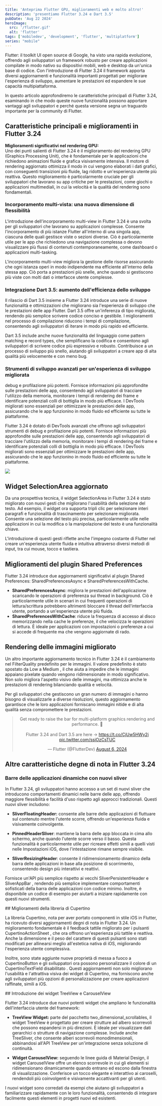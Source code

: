 ```yaml
---
title: 'Anteprima Flutter GPU, miglioramenti web e molto altro!'
description: 'presentiamo Flutter 3.24 e Dart 3.5'
pubDate: 'Aug 22 2024'
heroImage: 
  src: '/flutter.gif'
  alt: 'flutter'
tags: ['mobiledev', 'development', 'flutter', 'multiplatform']
series: "mobile"
---
```


Flutter: il toolkit UI open source di Google, ha visto una rapida evoluzione, offrendo agli sviluppatori un framework robusto per creare applicazioni compilate in modo nativo su dispositivi mobili, web e desktop da un'unica base di codice. Con l'introduzione di Flutter 3.24 il framework apporta diversi aggiornamenti e funzionalità importanti progettati per migliorare l'esperienza di sviluppo, aumentare le prestazioni ed espandere le sue capacità multipiattaforma.

In questo articolo approfondiremo le caratteristiche principali di Flutter 3.24, esaminando in che modo queste nuove funzionalità possono apportare vantaggi agli sviluppatori e perché questa versione segna un traguardo importante per la community di Flutter.

## Caratteristiche principali e miglioramenti in Flutter 3.24

**Miglioramenti significativi nel rendering GPU:** <br>
Uno dei punti salienti di Flutter 3.24 è il miglioramento del rendering GPU (Graphics Processing Unit), che è fondamentale per le applicazioni che richiedono animazioni fluide e grafica visivamente intensiva. Il motore di rendering aggiornato ottimizza il modo in cui vengono elaborati i dati grafici, con conseguenti transizioni più fluide, lag ridotto e un'esperienza utente più reattiva. Questo miglioramento è particolarmente cruciale per gli sviluppatori che lavorano su app critiche per le prestazioni, come giochi o applicazioni multimediali, in cui la velocità e la qualità del rendering sono fondamentali.

### Incorporamento multi-vista: una nuova dimensione di flessibilità
L'introduzione dell'incorporamento multi-view in Flutter 3.24 è una svolta per gli sviluppatori che lavorano su applicazioni complesse. Consente l'incorporamento di più istanze Flutter all'interno di una singola app, ciascuna delle quali gestisce viste o sezioni diverse. Ciò è particolarmente utile per le app che richiedono una navigazione complessa o devono visualizzare più flussi di contenuti contemporaneamente, come dashboard o applicazioni multi-tasking.

L'incorporamento multi-view migliora la gestione delle risorse assicurando che ogni istanza operi in modo indipendente ma efficiente all'interno della stessa app. Ciò porta a prestazioni più snelle, anche quando si gestiscono più viste con molti dati o interfacce utente complesse.

### Integrazione Dart 3.5: aumento dell'efficienza dello sviluppo
Il rilascio di Dart 3.5 insieme a Flutter 3.24 introduce una serie di nuove funzionalità e ottimizzazioni che migliorano sia l'esperienza di sviluppo che le prestazioni delle app Flutter. Dart 3.5 offre un'inferenza di tipo migliorata, rendendo più semplice scrivere codice conciso e gestibile. I miglioramenti nel processo di compilazione riducono i tempi di compilazione, consentendo agli sviluppatori di iterare in modo più rapido ed efficiente.

Dart 3.5 include anche nuove funzionalità del linguaggio come pattern matching e record types, che semplificano la codifica e consentono agli sviluppatori di scrivere codice più espressivo e robusto. Contribuisce a un processo di sviluppo più snello, aiutando gli sviluppatori a creare app di alta qualità più velocemente e con meno bug.

### Strumenti di sviluppo avanzati per un'esperienza di sviluppo migliorata
debug e profilazione più potenti. Fornisce informazioni più approfondite sulle prestazioni delle app, consentendo agli sviluppatori di tracciare l'utilizzo della memoria, monitorare i tempi di rendering dei frame e identificare potenziali colli di bottiglia in modo più efficace. I DevTools migliorati sono essenziali per ottimizzare le prestazioni delle app, assicurando che le app funzionino in modo fluido ed efficiente su tutte le piattaforme.


Flutter 3.24 è dotato di DevTools avanzati che offrono agli sviluppatori strumenti di debug e profilazione più potenti. Fornisce informazioni più approfondite sulle prestazioni delle app, consentendo agli sviluppatori di tracciare l'utilizzo della memoria, monitorare i tempi di rendering dei frame e identificare potenziali colli di bottiglia in modo più efficace. I DevTools migliorati sono essenziali per ottimizzare le prestazioni delle app, assicurando che le app funzionino in modo fluido ed efficiente su tutte le piattaforme.

![](src/content/blog/foto/devtools.webp)



## Widget SelectionArea aggiornato
Da una prospettiva tecnica, il widget SelectionArea in Flutter 3.24 è stato migliorato con nuovi gesti che migliorano l'usabilità della selezione del testo. Ad esempio, il widget ora supporta tripli clic per selezionare interi paragrafi e funzionalità di trascinamento per selezionare migliorata. Consente una selezione del testo più precisa, particolarmente utile nelle applicazioni in cui la modifica o la manipolazione del testo è una funzionalità chiave.

L'introduzione di questi gesti riflette anche l'impegno costante di Flutter nel creare un'esperienza utente fluida e intuitiva attraverso diversi metodi di input, tra cui mouse, tocco e tastiera.

## Miglioramenti del plugin Shared Preferences
Flutter 3.24 introduce due aggiornamenti significativi al plugin Shared Preferences: SharedPreferencesAsync e SharedPreferencesWithCache.

- **SharedPreferencesAsync**: migliora le prestazioni dell'applicazione scaricando le operazioni di preferenza sui thread in background. Ciò è particolarmente utile in scenari in cui frequenti operazioni di lettura/scrittura potrebbero altrimenti bloccare il thread dell'interfaccia utente, portando a un'esperienza utente più fluida.
- **SharedPreferencesWithCache**: riduce la frequenza di accesso al disco memorizzando nella cache le preferenze, il che velocizza le operazioni di lettura. È ideale per applicazioni con impostazioni o preferenze a cui si accede di frequente ma che vengono aggiornate di rado.

## Rendering delle immagini migliorato
Un altro importante aggiornamento tecnico in Flutter 3.24 è il cambiamento nel FilterQuality predefinito per le immagini. Il valore predefinito è stato spostato da Low a Medium , il che aiuta a impedire che le immagini appaiano pixelate quando vengono ridimensionate in modo significativo. Non solo migliora l'aspetto visivo delle immagini, ma ottimizza anche le prestazioni di rendering bilanciando qualità e velocità.

Per gli sviluppatori che gestiscono un gran numero di immagini o hanno bisogno di visualizzarle a diverse risoluzioni, questo aggiornamento garantisce che le loro applicazioni forniscano immagini nitide e di alta qualità senza compromettere le prestazioni.


<section class="mt-16">
    <div class="twitter-container">
    <div style="text-align: center;">
        <!-- Tweet 1 -->
        <blockquote class="twitter-tweet">
            <p lang="en" dir="ltr">Get ready to raise the bar for multi-platform graphics rendering and performance. 🚀<br><br>Flutter 3.24 and Dart 3.5 are here → <a href="https://t.co/CjUw5HWy2j">https://t.co/CjUw5HWy2j</a> <a href="https://t.co/ssiOzCsTUC">pic.twitter.com/ssiOzCsTUC</a></p>&mdash; Flutter (@FlutterDev) <a href="https://twitter.com/FlutterDev/status/1820945477308731785?ref_src=twsrc%5Etfw">August 6, 2024</a>
        </blockquote>
        <script async src="https://platform.twitter.com/widgets.js" charset="utf-8"></script>
    </div>
</section>


## Altre caratteristiche degne di nota in Flutter 3.24
 ### Barre delle applicazioni dinamiche con nuovi sliver

In Flutter 3.24, gli sviluppatori hanno accesso a un set di nuovi sliver che introducono comportamenti dinamici nelle barre delle app, offrendo maggiore flessibilità e facilità d'uso rispetto agli approcci tradizionali. Questi nuovi sliver includono:

- **SliverFloatingHeader:** consente alle barre delle applicazioni di fluttuare sul contenuto mentre l'utente scorre, offrendo un'esperienza fluida e visivamente coinvolgente.

- **PinnedHeaderSliver**: mantiene la barra delle app bloccata in cima allo schermo, anche quando l'utente scorre verso il basso. Questa funzionalità è particolarmente utile per ricreare effetti simili a quelli visti nelle Impostazioni iOS, dove l'intestazione rimane sempre visibile.

- **SliverResizingHeader**: consente il ridimensionamento dinamico della barra delle applicazioni in base alla posizione di scorrimento, consentendo design più interattivi e reattivi.

Fornisce un'API più semplice rispetto ai vecchi SliverPersistentHeader e SliverAppBar , rendendo più semplice implementare comportamenti sofisticati della barra delle applicazioni con codice minimo. Inoltre, è disponibile un codice di esempio per aiutarti a iniziare rapidamente con questi nuovi strumenti.

## Miglioramenti della libreria di Cupertino

La libreria Cupertino, nota per aver portato componenti in stile iOS in Flutter, ha ricevuto diversi aggiornamenti degni di nota in Flutter 3.24. Un miglioramento fondamentale è il feedback tattile migliorato per i pulsanti CupertinoActionSheet , che ora offrono un'esperienza più tattile e reattiva. Anche la dimensione e il peso del carattere di questi pulsanti sono stati modificati per allinearsi meglio all'estetica nativa di iOS, migliorando l'esperienza utente complessiva.

Inoltre, sono state aggiunte nuove proprietà di messa a fuoco a CupertinoButton e gli sviluppatori ora possono personalizzare il colore di un CupertinoTextField disabilitato . Questi aggiornamenti non solo migliorano l'usabilità e l'attrattiva visiva dei widget di Cupertino, ma forniscono anche agli sviluppatori più opzioni di personalizzazione per creare applicazioni raffinate, simili a iOS.

## Introduzione dei widget TreeView e CarouselView

Flutter 3.24 introduce due nuovi potenti widget che ampliano le funzionalità dell'interfaccia utente del framework:

- **TreeView Widget:** parte del pacchetto two_dimensional_scrollables, il widget TreeView è progettato per creare strutture ad albero scorrevoli che possono espandersi in più direzioni. È ideale per visualizzare dati gerarchici o strutture di navigazione complesse. Include anche TreeSliver, che consente alberi scorrevoli monodimensionali, abbinandosi all'API TreeView per un'integrazione senza soluzione di continuità.

- **Widget CarouselView:** seguendo le linee guida di Material Design, il widget CarouselView offre un elenco scorrevole in cui gli elementi si ridimensionano dinamicamente quando entrano ed escono dalla finestra di visualizzazione. Conferisce un tocco elegante e interattivo ai caroselli, rendendoli più coinvolgenti e visivamente accattivanti per gli utenti.

I nuovi widget sono corredati da esempi che aiutano gli sviluppatori a familiarizzare rapidamente con le loro funzionalità, consentendo di integrare facilmente questi elementi in progetti nuovi ed esistenti.



